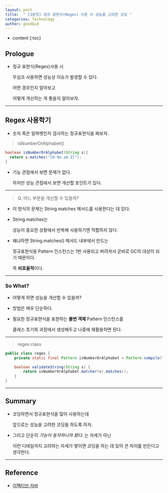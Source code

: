 ```yaml
---
layout: post
title:  " [3분컷] 정규 표현식(Regex) 사용 시 성능을 고려한 코딩 "
categories: Technology
author: goodGid
---
```

* content
{:toc}

## Prologue

* 정규 표현식(Regex)사용 시 

  무심코 사용하면 성능상 이슈가 발생할 수 있다.

  어떤 경우인지 알아보고

  어떻게 개선하는 게 좋을지 알아보자.



---


## Regex 사용학기

* 숫자 혹은 알파벳인지 검사하는 정규표현식을 짜보자.

> isNumberOrAlphabet()

``` java
boolean isNumberOrAlphabet(String s){
  return s.matches("[0-9a-zA-Z]");
}
```

* 기능 관점에서 보면 문제가 없다.

  하지만 성능 관점에서 보면 개선할 포인트가 있다.

---

> Q. 어느 부분을 개선할 수 있을까?

* 이 방식의 문제는 String.matches 메서드를 사용한다는 데 있다.

* String.matches는 

  성능이 중요한 상황에서 반복해 사용하기엔 적합하지 않다.

* 왜냐하면 String.matches() 메서드 내부에서 만드는 

  정규표현식용 Pattern 인스턴스는 1번 사용되고 버려져서 곧바로 GC의 대상이 되기 때문이다.

  즉 **비효율적**이다.

---

### So What?

* 어떻게 하면 성능을 개선할 수 있을까?

* 방법은 매우 단순하다.

* 필요한 정규표현식을 표현하는 **불변 객체** Pattern 인스턴스를

  클래스 초기화 과정에서 생성해두고 나중에 재활용하면 된다.

---

> regex.class

``` java
public class regex {
    private static final Pattern isNumberOrAlphabet = Pattern.compile("[0-9a-zA-Z]");

    boolean validateString(String s) {
        return isNumberOrAlphabet.matcher(s).matches();
    }
}
```

---

## Summary

* 코딩하면서 정규표현식을 많이 사용하는데

  앞으로는 성능을 고려한 코딩을 하도록 하자.

* 그리고 단순히 *기능이 동작하니까 됐다.* 는 자세가 아닌

  이런 디테일까지 고려하는 자세가 쌓이면 코딩을 하는 데 있어 큰 차이를 만든다고 생각한다.

---

## Reference

* [이펙티브 자바](https://book.naver.com/bookdb/book_detail.nhn?bid=14097515)
